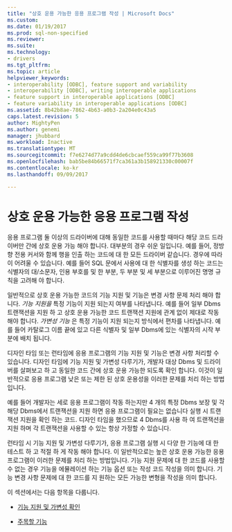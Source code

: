 ```yaml
---
title: "상호 운용 가능한 응용 프로그램 작성 | Microsoft Docs"
ms.custom: 
ms.date: 01/19/2017
ms.prod: sql-non-specified
ms.reviewer: 
ms.suite: 
ms.technology:
- drivers
ms.tgt_pltfrm: 
ms.topic: article
helpviewer_keywords:
- interoperability [ODBC], feature support and variability
- interoperability [ODBC], writing interoperable applications
- feature support in interoperable applications [ODBC]
- feature variability in interoperable applications [ODBC]
ms.assetid: 8b42b8ae-7862-4b63-a0b3-2a204e0c43a5
caps.latest.revision: 5
author: MightyPen
ms.author: genemi
manager: jhubbard
ms.workload: Inactive
ms.translationtype: MT
ms.sourcegitcommit: f7e6274d77a9cdd4de6cbcaef559ca99f77b3608
ms.openlocfilehash: bab5be84b66571f7ca361a3b158921330c00007f
ms.contentlocale: ko-kr
ms.lasthandoff: 09/09/2017

---
```

# <a name="writing-an-interoperable-application"></a>상호 운용 가능한 응용 프로그램 작성
응용 프로그램 둘 이상의 드라이버에 대해 동일한 코드를 사용할 때마다 해당 코드 드라이버만 간에 상호 운용 가능 해야 합니다. 대부분의 경우 쉬운 일입니다. 예를 들어, 정방향 전용 커서와 함께 행을 인출 하는 코드에 대 한 모든 드라이버 같습니다. 경우에 따라이 어려울 수 있습니다. 예를 들어 SQL 문에서 사용에 대 한 식별자를 생성 하는 코드는 식별자의 대/소문자, 인용 부호를 및 한 부분, 두 부분 및 세 부분으로 이루어진 명명 규칙을 고려해 야 합니다.  
  
 일반적으로 상호 운용 가능한 코드의 기능 지원 및 기능은 변경 사항 문제 처리 해야 합니다. *기능 지원을* 특정 기능이 지원 되는지 여부를 나타냅니다. 예를 들어 일부 Dbms 트랜잭션을 지원 하 고 상호 운용 가능한 코드 트랜잭션 지원에 관계 없이 제대로 작동 해야 합니다. *가변성 기능* 은 특정 기능이 지원 되는지 방식에서 편차를 나타냅니다. 예를 들어 카탈로그 이름 끝에 있고 다른 식별자 및 일부 Dbms에 있는 식별자의 시작 부분에 배치 됩니다.  
  
 디자인 타임 또는 런타임에 응용 프로그램의 기능 지원 및 기능은 변경 사항 처리할 수 있습니다. 디자인 타임에 기능 지원 및 가변성 다루기가, 개발자 대상 Dbms 및 드라이버를 살펴보고 하 고 동일한 코드 간에 상호 운용 가능한 되도록 확인 합니다. 이것이 일반적으로 응용 프로그램 낮은 또는 제한 된 상호 운용성을 이러한 문제를 처리 하는 방법입니다.  
  
 예를 들어 개발자는 세로 응용 프로그램이 작동 하는지만 4 개의 특정 Dbms 보장 및 각 해당 Dbms에서 트랜잭션을 지원 하면 응용 프로그램이 필요는 없습니다 실행 시 트랜잭션 지원을 확인 하는 코드. 디자인 타임을 했으므로 4 Dbms를 사용 하 여 트랜잭션을 지원 하며 각 트랜잭션을 사용할 수 있는 항상 가정할 수 있습니다.  
  
 런타임 시 기능 지원 및 가변성 다루기가, 응용 프로그램 실행 시 다양 한 기능에 대 한 테스트 하 고 적절 하 게 작동 해야 합니다. 이 일반적으로는 높은 상호 운용 가능한 응용 프로그램이 이러한 문제를 처리 하는 방법입니다. 기능 지원 문제에 대 한 코드를 사용할 수 없는 경우 기능을 에뮬레이션 하는 기능 옵션 또는 작성 코드 작성을 의미 합니다. 기능 변경 사항 문제에 대 한 코드를 지 원하는 모든 가능한 변형을 작성을 의미 합니다.  
  
 이 섹션에서는 다음 항목을 다룹니다.  
  
-   [기능 지원 및 가변성 확인](../../../odbc/reference/develop-app/checking-feature-support-and-variability.md)  
  
-   [주목할 기능](../../../odbc/reference/develop-app/features-to-watch-for.md)

